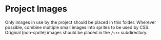 # Project Images

Only images in use by the project should be placed in this folder.
Wherever possible, combine multiple small images into sprites to be used by CSS. Original (non-sprite) images should be placed in the `/src` subdirectory.
